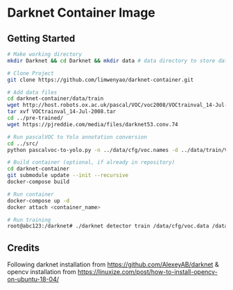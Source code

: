 # Darknet Container Image

## Getting Started
```bash
# Make working directory
mkdir Darknet && cd Darknet && mkdir data # data directory to store data/models

# Clone Project
git clone https://github.com/limwenyao/darknet-container.git

# Add data files
cd darknet-container/data/train
wget http://host.robots.ox.ac.uk/pascal/VOC/voc2008/VOCtrainval_14-Jul-2008.tar
tar xvf VOCtrainval_14-Jul-2008.tar
cd ../pre-trained/
wget https://pjreddie.com/media/files/darknet53.conv.74

# Run pascalVOC to Yolo annotation conversion
cd ../src/
python pascalvoc-to-yolo.py -n ../data/cfg/voc.names -d ../data/train/VOCdevkit/VOC2008/ -t ../data/cfg/train.txt -rt /data/train/VOCdevkit/VOC2008/

# Build container (optional, if already in repository)
cd darknet-container
git submodule update --init --recursive
docker-compose build

# Run container
docker-compose up -d
docker attach <container_name>

# Run training
root@abc123:/darknet# ./darknet detector train /data/cfg/voc.data /data/cfg/yolov3-voc.cfg /data/pre-trained/darknet53.conv.74 -dont_show <optional -gpus 0,1,2,3>

```

## Credits
Following darknet installation from https://github.com/AlexeyAB/darknet & opencv installation from https://linuxize.com/post/how-to-install-opencv-on-ubuntu-18-04/
